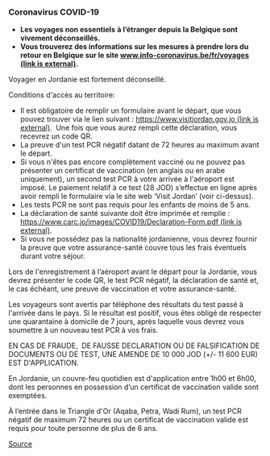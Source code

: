 ### **Coronavirus COVID-19**

*   **Les voyages non essentiels** **à l’étranger depuis la Belgique sont vivement déconseillés.**
*   **Vous trouverez des informations sur les mesures à prendre lors du retour en Belgique sur le site [www.info-coronavirus.be/fr/voyages (link is external)](http://www.info-coronavirus.be/fr/voyages).**

Voyager en Jordanie est fortement déconseillé.

Conditions d'accès au territoire:

*   Il est obligatoire de remplir un formulaire avant le départ, que vous pouvez trouver via le lien suivant : [https://www.visitjordan.gov.jo (link is external)](https://www.visitjordan.gov.jo/).  Une fois que vous aurez rempli cette déclaration, vous recevrez un code QR.
*   La preuve d'un test PCR négatif datant de 72 heures au maximum avant le départ.
*   Si vous n'êtes pas encore complètement vacciné ou ne pouvez pas présenter un certificat de vaccination (en anglais ou en arabe uniquement), un second test PCR à votre arrivée à l'aéroport est imposé. Le paiement relatif à ce test (28 JOD) s’effectue en ligne après avoir rempli le formulaire via le site web ‘Visit Jordan’ (voir ci-dessus). 
*   Les tests PCR ne sont pas requis pour les enfants de moins de 5 ans.
*   La déclaration de santé suivante doit être imprimée et remplie : [https://www.carc.jo/images/COVID19/Declaration-Form.pdf (link is external)](https://www.carc.jo/images/COVID19/Declaration-Form.pdf).
*   Si vous ne possédez pas la nationalité jordanienne, vous devrez fournir la preuve que votre assurance-santé couvre tous les frais éventuels durant votre séjour.

Lors de l'enregistrement à l’aéroport avant le départ pour la Jordanie, vous devrez présenter le code QR, le test PCR négatif, la déclaration de santé et, le cas échéant, une preuve de vaccination et votre assurance-santé.

Les voyageurs sont avertis par téléphone des résultats du test passé à l'arrivée dans le pays. Si le résultat est positif, vous êtes obligé de respecter une quarantaine à domicile de 7 jours, après laquelle vous devrez vous soumettre à un nouveau test PCR à vos frais.

EN CAS DE FRAUDE,  DE FAUSSE DECLARATION OU DE FALSIFICATION DE DOCUMENTS OU DE TEST, UNE AMENDE DE 10 000 JOD (+/- 11 600 EUR) EST D'APPLICATION.

En Jordanie, un couvre-feu quotidien est d'application entre 1h00 et 6h00, dont les personnes en possession d’un certificat de vaccination valide sont exemptées.

À l’entrée dans le Triangle d'Or (Aqaba, Petra, Wadi Rum), un test PCR négatif de maximum 72 heures ou un certificat de vaccination valide est requis pour toute personne de plus de 6 ans.

[Source](https://diplomatie.belgium.be/fr/Services/voyager_a_letranger/conseils_par_destination/jordanie)